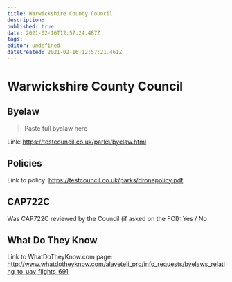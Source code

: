 ```yaml
---
title: Warwickshire County Council
description: 
published: true
date: 2021-02-16T12:57:24.487Z
tags: 
editor: undefined
dateCreated: 2021-02-16T12:57:21.461Z
---
```


# Warwickshire County Council


## Byelaw
> Paste full byelaw here

Link:
https://testcouncil.co.uk/parks/byelaw.html

## Policies
Link to policy:
https://testcouncil.co.uk/parks/dronepolicy.pdf

## CAP722C

Was CAP722C reviewed by the Council (if asked on the FOI): Yes / No

## What Do They Know

Link to WhatDoTheyKnow.com page:
http://www.whatdotheyknow.com/alaveteli_pro/info_requests/byelaws_relating_to_uav_flights_691

